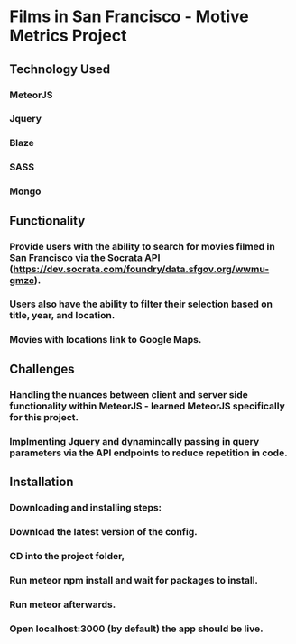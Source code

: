 # Films in San Francisco - Motive Metrics Project

## Technology Used

### MeteorJS
### Jquery
### Blaze
### SASS
### Mongo


## Functionality

### Provide users with the ability to search for movies filmed in San Francisco via the Socrata API (https://dev.socrata.com/foundry/data.sfgov.org/wwmu-gmzc).
### Users also have the ability to filter their selection based on title, year, and location.
### Movies with locations link to Google Maps.


## Challenges

### Handling the nuances between client and server side functionality within MeteorJS - learned MeteorJS specifically for this project.
### Implmenting Jquery and dynamincally passing in query parameters via the API endpoints to reduce repetition in code.


## Installation

### Downloading and installing steps:
### Download the latest version of the config.
### CD into the project folder,
### Run meteor npm install and wait for packages to install.
### Run meteor afterwards.
### Open localhost:3000 (by default) the app should be live.
